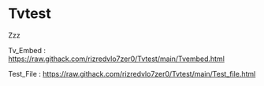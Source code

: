 # Tvtest
Zzz

Tv_Embed :
https://raw.githack.com/rizredvlo7zer0/Tvtest/main/Tvembed.html

Test_File : https://raw.githack.com/rizredvlo7zer0/Tvtest/main/Test_file.html
